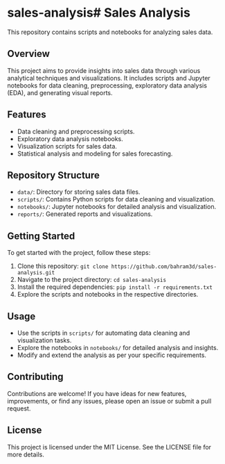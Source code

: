 # sales-analysis# Sales Analysis

This repository contains scripts and notebooks for analyzing sales data.

## Overview

This project aims to provide insights into sales data through various analytical techniques and visualizations. It includes scripts and Jupyter notebooks for data cleaning, preprocessing, exploratory data analysis (EDA), and generating visual reports.

## Features

- Data cleaning and preprocessing scripts.
- Exploratory data analysis notebooks.
- Visualization scripts for sales data.
- Statistical analysis and modeling for sales forecasting.

## Repository Structure

- `data/`: Directory for storing sales data files.
- `scripts/`: Contains Python scripts for data cleaning and visualization.
- `notebooks/`: Jupyter notebooks for detailed analysis and visualization.
- `reports/`: Generated reports and visualizations.

## Getting Started

To get started with the project, follow these steps:

1. Clone this repository: `git clone https://github.com/bahram3d/sales-analysis.git`
2. Navigate to the project directory: `cd sales-analysis`
3. Install the required dependencies: `pip install -r requirements.txt`
4. Explore the scripts and notebooks in the respective directories.

## Usage

- Use the scripts in `scripts/` for automating data cleaning and visualization tasks.
- Explore the notebooks in `notebooks/` for detailed analysis and insights.
- Modify and extend the analysis as per your specific requirements.

## Contributing

Contributions are welcome! If you have ideas for new features, improvements, or find any issues, please open an issue or submit a pull request.

## License

This project is licensed under the MIT License. See the LICENSE file for more details.
